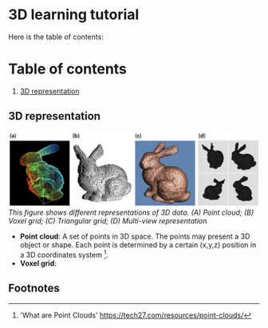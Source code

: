 # 3D learning tutorial

Here is the table of contents:

# Table of contents

1. [3D representation](#3Drepresentation)

## 3D representation  <a name="3Drepresentation"></a>

![3d-representation](/images/3D-representation.png)
*This figure shows different representations of 3D data. (A) Point cloud; (B) Voxel grid; (C) Triangular grid; (D) Multi-view representation*

- **Point cloud**: A set of points in 3D space. The points may present a 3D object or shape. Each point is determined by a certain (x,y,z) position in a 3D coordinates system [^1].
- **Voxel grid**:










## Footnotes

[^1]: 'What are Point Clouds'  https://tech27.com/resources/point-clouds/ 


